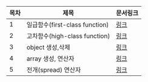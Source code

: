 | 목차 | 제목 | 문서링크 |
| ---- | ---- | ------- |
| 1 | 일급함수(first-class function) | [링크](./first-class-function/)
| 2 | 고차함수(high-class function) | [링크](./high-class-function/)
| 3 | object 생성,삭제 | [링크](./object/Readme.md)
| 4 | array 생성, 연산자 | [링크](./array/Readme.md)
| 5 | 전개(spread) 연산자 | [링크](./spread_operator/Readme.md)
